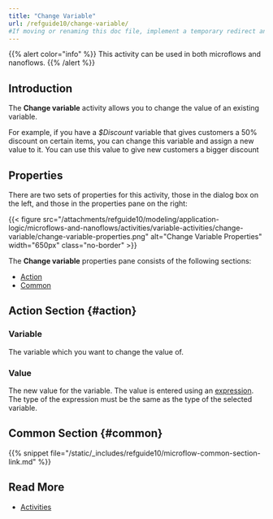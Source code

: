 ```yaml
---
title: "Change Variable"
url: /refguide10/change-variable/
#If moving or renaming this doc file, implement a temporary redirect and let the respective team know they should update the URL in the product. See Mapping to Products for more details.
---
```


{{% alert color="info" %}}
This activity can be used in both microflows and nanoflows.
{{% /alert %}}

## Introduction

The **Change variable** activity allows you to change the value of an existing variable. 

For example, if you have a *$Discount* variable that gives customers a 50% discount on certain items, you can change this variable and assign a new value to it. You can use this value to give new customers a bigger discount

## Properties

There are two sets of properties for this activity, those in the dialog box on the left, and those in the properties pane on the right:

{{< figure src="/attachments/refguide10/modeling/application-logic/microflows-and-nanoflows/activities/variable-activities/change-variable/change-variable-properties.png" alt="Change Variable Properties" width="650px" class="no-border" >}}

The **Change variable** properties pane consists of the following sections:

* [Action](#action)
* [Common](#common)

## Action Section {#action}

### Variable

The variable which you want to change the value of.

### Value

The new value for the variable. The value is entered using an [expression](/refguide10/expressions/). The type of the expression must be the same as the type of the selected variable.

## Common Section {#common}

{{% snippet file="/static/_includes/refguide10/microflow-common-section-link.md" %}}

## Read More

* [Activities](/refguide10/activities/)
